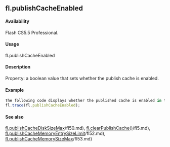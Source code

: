 ## fl.publishCacheEnabled

#### Availability

Flash CS5.5 Professional.

#### Usage

fl.publishCacheEnabled

#### Description

Property: a boolean value that sets whether the publish cache is enabled.

#### Example

```javascript
The following code displays whether the published cache is enabled in the Output window.
fl.trace(fl.publishCacheEnabled);

```
#### See also

[fl.publishCacheDiskSizeMax](../flash_object_(fl)/fl50.md)/fl50.md), [fl.clearPublishCache()](../flash_object_(fl)/fl5.md)/fl5.md), [fl.publishCacheMemoryEntrySizeLimit](../flash_object_(fl)/fl52.md)/fl52.md), [fl.publishCacheMemorySizeMax](../flash_object_(fl)/fl53.md)/fl53.md)

<span id="fl.publishCacheMemoryEntrySizeLimit" class="anchor"></span>
